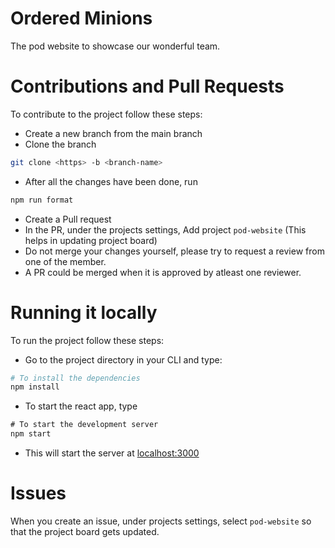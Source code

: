 # Ordered Minions

The pod website to showcase our wonderful team.

# Contributions and Pull Requests

To contribute to the project follow these steps: 

- Create a new branch from the main branch
- Clone the branch

```bash
git clone <https> -b <branch-name>
```

- After all the changes have been done, run 
```bash
npm run format
```
- Create a Pull request
- In the PR, under the projects settings, Add project `pod-website` (This helps in updating project board)
- Do not merge your changes yourself, please try to request a review from one of the member.
- A PR could be merged when it is approved by atleast one reviewer.

# Running it locally

To run the project follow these steps: 

- Go to the project directory in your CLI and type:

```bash
# To install the dependencies
npm install 
```

- To start the react app, type

```html
# To start the development server
npm start
```

- This will start the server at [localhost:3000](https://localhost:3000)

# Issues

When you create an issue, under projects settings, select `pod-website` so that the project board gets updated.

